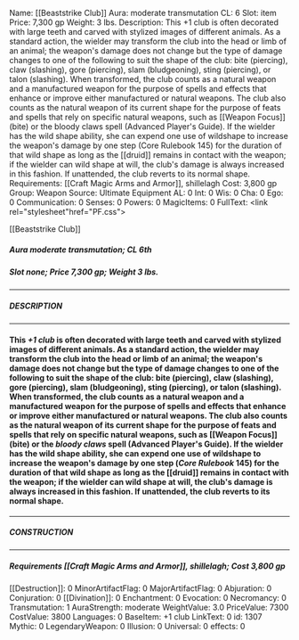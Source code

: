 Name: [[Beaststrike Club]]
Aura: moderate transmutation
CL: 6
Slot: item
Price: 7,300 gp
Weight: 3 lbs.
Description: This +1 club is often decorated with large teeth and carved with stylized images of different animals. As a standard action, the wielder may transform the club into the head or limb of an animal; the weapon's damage does not change but the type of damage changes to one of the following to suit the shape of the club: bite (piercing), claw (slashing), gore (piercing), slam (bludgeoning), sting (piercing), or talon (slashing). When transformed, the club counts as a natural weapon and a manufactured weapon for the purpose of spells and effects that enhance or improve either manufactured or natural weapons. The club also counts as the natural weapon of its current shape for the purpose of feats and spells that rely on specific natural weapons, such as [[Weapon Focus]] (bite) or the bloody claws spell (Advanced Player's Guide). If the wielder has the wild shape ability, she can expend one use of wildshape to increase the weapon's damage by one step (Core Rulebook 145) for the duration of that wild shape as long as the [[druid]] remains in contact with the weapon; if the wielder can wild shape at will, the club's damage is always increased in this fashion. If unattended, the club reverts to its normal shape.
Requirements: [[Craft Magic Arms and Armor]], shillelagh
Cost: 3,800 gp
Group: Weapon
Source: Ultimate Equipment
AL: 0
Int: 0
Wis: 0
Cha: 0
Ego: 0
Communication: 0
Senses: 0
Powers: 0
MagicItems: 0
FullText: <link rel="stylesheet"href="PF.css"><div class="heading"><p class="alignleft">[[Beaststrike Club]]</p><div style="clear: both;"></div></div><div><h5><b>Aura </b>moderate transmutation; <b>CL </b>6th</h5><h5><b>Slot </b>none; <b>Price </b>7,300 gp; <b>Weight </b>3 lbs.</h5></div><hr/><div><h5><b>DESCRIPTION</b></h5></div><hr/><div><h4><p>This <i>+1 club</i> is often decorated with large teeth and carved with stylized images of different animals. As a standard action, the wielder may transform the club into the head or limb of an animal; the weapon's damage does not change but the type of damage changes to one of the following to suit the shape of the club: bite (piercing), claw (slashing), gore (piercing), slam (bludgeoning), sting (piercing), or talon (slashing). When transformed, the club counts as a natural weapon and a manufactured weapon for the purpose of spells and effects that enhance or improve either manufactured or natural weapons. The club also counts as the natural weapon of its current shape for the purpose of feats and spells that rely on specific natural weapons, such as [[Weapon Focus]] (bite) or the <i>bloody claws</i> spell (Advanced Player's Guide). If the wielder has the wild shape ability, she can expend one use of wildshape to increase the weapon's damage by one step (<i>Core Rulebook</i> 145) for the duration of that wild shape as long as the [[druid]] remains in contact with the weapon; if the wielder can wild shape at will, the club's damage is always increased in this fashion. If unattended, the club reverts to its normal shape.</p></h4></div><hr/><div><h5><b>CONSTRUCTION</b></h5></div><hr/><div><h5><b>Requirements </b>[[Craft Magic Arms and Armor]], <i>shillelagh</i>; <b>Cost </b>3,800 gp</h5></div>
[[Destruction]]: 0
MinorArtifactFlag: 0
MajorArtifactFlag: 0
Abjuration: 0
Conjuration: 0
[[Divination]]: 0
Enchantment: 0
Evocation: 0
Necromancy: 0
Transmutation: 1
AuraStrength: moderate
WeightValue: 3.0
PriceValue: 7300
CostValue: 3800
Languages: 0
BaseItem: +1 club
LinkText: 0
id: 1307
Mythic: 0
LegendaryWeapon: 0
Illusion: 0
Universal: 0
effects: 0

